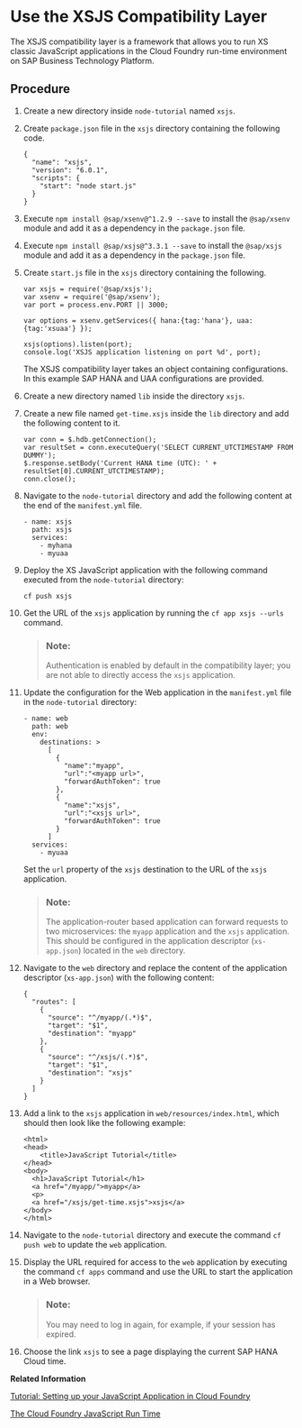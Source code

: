 <!-- loio2d970b65462c4ff3bc674f2ddbd5da9f -->

# Use the XSJS Compatibility Layer

The XSJS compatibility layer is a framework that allows you to run XS classic JavaScript applications in the Cloud Foundry run-time environment on SAP Business Technology Platform.



<a name="loio2d970b65462c4ff3bc674f2ddbd5da9f__steps_ky5_vrj_qv"/>

## Procedure

1.  Create a new directory inside `node-tutorial` named `xsjs`.

2.  Create `package.json` file in the `xsjs` directory containing the following code.

    ```
    {
      "name": "xsjs",
      "version": "6.0.1",
      "scripts": {
        "start": "node start.js"
      }
    }
    ```

3.  Execute `npm install @sap/xsenv@^1.2.9 --save` to install the `@sap/xsenv` module and add it as a dependency in the `package.json` file.

4.  Execute `npm install @sap/xsjs@^3.3.1 --save` to install the `@sap/xsjs` module and add it as a dependency in the `package.json` file.

5.  Create `start.js` file in the `xsjs` directory containing the following.

    ```
    var xsjs = require('@sap/xsjs');
    var xsenv = require('@sap/xsenv');
    var port = process.env.PORT || 3000;
    
    var options = xsenv.getServices({ hana:{tag:'hana'}, uaa:{tag:'xsuaa'} });
    
    xsjs(options).listen(port);
    console.log('XSJS application listening on port %d', port);
    ```

    The XSJS compatibility layer takes an object containing configurations. In this example SAP HANA and UAA configurations are provided.

6.  Create a new directory named `lib` inside the directory `xsjs`.

7.  Create a new file named `get-time.xsjs` inside the `lib` directory and add the following content to it.

    ```
    var conn = $.hdb.getConnection();
    var resultSet = conn.executeQuery('SELECT CURRENT_UTCTIMESTAMP FROM DUMMY');
    $.response.setBody('Current HANA time (UTC): ' + resultSet[0].CURRENT_UTCTIMESTAMP);
    conn.close();
    ```

8.  Navigate to the `node-tutorial` directory and add the following content at the end of the `manifest.yml` file.

    ```
    - name: xsjs
      path: xsjs
      services:
        - myhana
        - myuaa
    ```

9.  Deploy the XS JavaScript application with the following command executed from the `node-tutorial` directory:

    `cf push xsjs`

10. Get the URL of the `xsjs` application by running the `cf app xsjs --urls` command.

    > ### Note:  
    > Authentication is enabled by default in the compatibility layer; you are not able to directly access the `xsjs` application.

11. Update the configuration for the Web application in the `manifest.yml` file in the `node-tutorial` directory:

    ```
    - name: web
      path: web
      env:
        destinations: >
          [
            {
              "name":"myapp",
              "url":"<myapp url>",
              "forwardAuthToken": true
            },
            {
              "name":"xsjs",
              "url":"<xsjs url>",
              "forwardAuthToken": true
            }
          ]
      services:
        - myuaa
    ```

    Set the `url` property of the `xsjs` destination to the URL of the `xsjs` application.

    > ### Note:  
    > The application-router based application can forward requests to two microservices: the `myapp` application and the `xsjs` application. This should be configured in the application descriptor \(`xs-app.json`\) located in the `web` directory.

12. Navigate to the `web` directory and replace the content of the application descriptor \(`xs-app.json`\) with the following content:

    ```
    {
      "routes": [
        {
          "source": "^/myapp/(.*)$",
          "target": "$1",
          "destination": "myapp"
        },
        {
          "source": "^/xsjs/(.*)$",
          "target": "$1",
          "destination": "xsjs"
        }
      ]
    }
    ```

13. Add a link to the `xsjs` application in `web/resources/index.html`, which should then look like the following example:

    ```
    <html>
    <head>
        <title>JavaScript Tutorial</title>
    </head>
    <body>
      <h1>JavaScript Tutorial</h1>
      <a href="/myapp/">myapp</a>
      <p>
      <a href="/xsjs/get-time.xsjs">xsjs</a>
    </body>
    </html>
    ```

14. Navigate to the `node-tutorial` directory and execute the command `cf push web` to update the `web` application.

15. Display the URL required for access to the `web` application by executing the command `cf apps` command and use the URL to start the application in a Web browser.

    > ### Note:  
    > You may need to log in again, for example, if your session has expired.

16. Choose the link `xsjs` to see a page displaying the current SAP HANA Cloud time.


**Related Information**  


[Tutorial: Setting up your JavaScript Application in Cloud Foundry](tutorial-setting-up-your-javascript-application-in-cloud-foundry-30d629e.md "Tutorials that show you how to set up JavaScript applications for Cloud Foundry .")

[The Cloud Foundry JavaScript Run Time](the-cloud-foundry-javascript-run-time-18c0192.md "Cloud Foundry on SAP Business Technology Platform provides a JavaScript run time environment to which you can deploy your Node.js and JavaScript applications.")

